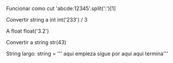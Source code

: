 Funcionar como cut
'abcde:12345'.split(':')[1]

Convertir string a int
int('233') / 3

A float
float('3.2')


Convertir a string
str(43)


String largo:
string = ''' aqui empieza
sigue por aqui
aqui termina'''
